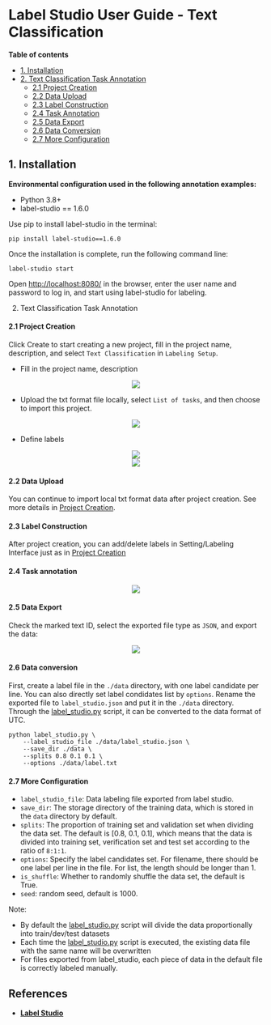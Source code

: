 # Label Studio User Guide - Text Classification

**Table of contents**

- [1. Installation](#1)
- [2. Text Classification Task Annotation](#2)
     - [2.1 Project Creation](#21)
     - [2.2 Data Upload](#22)
     - [2.3 Label Construction](#23)
     - [2.4 Task Annotation](#24)
     - [2.5 Data Export](#25)
     - [2.6 Data Conversion](#26)
     - [2.7 More Configuration](#27)

<a name="1"></a>

## 1. Installation

**Environmental configuration used in the following annotation examples:**

- Python 3.8+
- label-studio == 1.6.0

Use pip to install label-studio in the terminal:

```shell
pip install label-studio==1.6.0
```

Once the installation is complete, run the following command line:
```shell
label-studio start
```

Open [http://localhost:8080/](http://127.0.0.1:8080/) in the browser, enter the user name and password to log in, and start using label-studio for labeling.

<a name="2"></a>

2. Text Classification Task Annotation

<a name="21"></a>

#### 2.1 Project Creation

Click Create to start creating a new project, fill in the project name, description, and select ``Text Classification`` in ``Labeling Setup``.

- Fill in the project name, description

<div align="center">
    <img src=https://user-images.githubusercontent.com/25607475/210772704-7d8ebe91-eeb7-4760-82ac-f3c6478b754b.png />
</div>

- Upload the txt format file locally, select ``List of tasks``, and then choose to import this project.

<a name="data"></a>

<div align="center">
    <img src=https://user-images.githubusercontent.com/25607475/210775940-59809038-fa55-44cf-8c9d-1b19dcbdc8a6.png  />
</div>

- Define labels

<a name="label"></a>

<div align="center">
    <img src=https://user-images.githubusercontent.com/25607475/210775986-6402db99-4ab5-4ef7-af8d-9a8c91e12d3e.png />
</div>

<div align="center">
    <img src=https://user-images.githubusercontent.com/25607475/210776027-c4beb431-a450-43b9-ba06-1ee5455a95c5.png />
</div>

<a name="22"></a>

#### 2.2 Data Upload

You can continue to import local txt format data after project creation. See more details in [Project Creation](#data).

<a name="23"></a>

#### 2.3 Label Construction

After project creation, you can add/delete labels in Setting/Labeling Interface just as in [Project Creation](#label)

<a name="24"></a>

#### 2.4 Task annotation

<div align="center">
    <img src=https://user-images.githubusercontent.com/25607475/210778977-842785fc-8dff-4065-81af-8216d3646f01.png />
</div>

<a name="25"></a>

#### 2.5 Data Export

Check the marked text ID, select the exported file type as ``JSON``, and export the data:

<div align="center">
    <img src=https://user-images.githubusercontent.com/25607475/210779879-7560116b-22ab-433c-8123-43402659bf1a.png />
</div>

<a name="26"></a>

#### 2.6 Data conversion

First, create a label file in the `./data` directory, with one label candidate per line. You can also directly set label condidates list by `options`. Rename the exported file to ``label_studio.json`` and put it in the ``./data`` directory. Through the [label_studio.py](./label_studio.py) script, it can be converted to the data format of UTC.


```shell
python label_studio.py \
    --label_studio_file ./data/label_studio.json \
    --save_dir ./data \
    --splits 0.8 0.1 0.1 \
    --options ./data/label.txt
```

<a name="27"></a>

#### 2.7 More Configuration

- ``label_studio_file``: Data labeling file exported from label studio.
- ``save_dir``: The storage directory of the training data, which is stored in the ``data`` directory by default.
- ``splits``: The proportion of training set and validation set when dividing the data set. The default is [0.8, 0.1, 0.1], which means that the data is divided into training set, verification set and test set according to the ratio of ``8:1:1``.
- ``options``: Specify the label candidates set. For filename, there should be one label per line in the file. For list, the length should be longer than 1.
- ``is_shuffle``: Whether to randomly shuffle the data set, the default is True.
- ``seed``: random seed, default is 1000.

Note:
- By default the [label_studio.py](./label_studio.py) script will divide the data proportionally into train/dev/test datasets
- Each time the [label_studio.py](./label_studio.py) script is executed, the existing data file with the same name will be overwritten
- For files exported from label_studio, each piece of data in the default file is correctly labeled manually.

## References
- **[Label Studio](https://labelstud.io/)**
